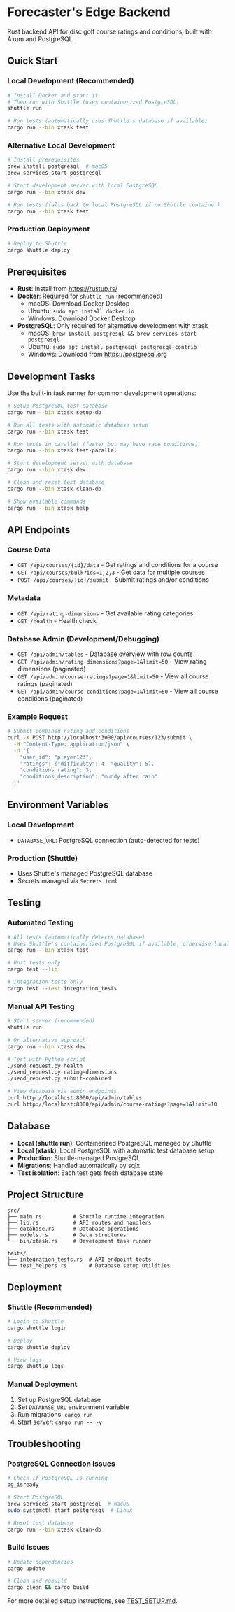 # Forecaster's Edge Backend

Rust backend API for disc golf course ratings and conditions, built with Axum and PostgreSQL.

## Quick Start

### Local Development (Recommended)

```bash
# Install Docker and start it
# Then run with Shuttle (uses containerized PostgreSQL)
shuttle run

# Run tests (automatically uses Shuttle's database if available)
cargo run --bin xtask test
```

### Alternative Local Development

```bash
# Install prerequisites
brew install postgresql  # macOS
brew services start postgresql

# Start development server with local PostgreSQL
cargo run --bin xtask dev

# Run tests (falls back to local PostgreSQL if no Shuttle container)
cargo run --bin xtask test
```

### Production Deployment

```bash
# Deploy to Shuttle
cargo shuttle deploy
```

## Prerequisites

- **Rust**: Install from https://rustup.rs/
- **Docker**: Required for `shuttle run` (recommended)
  - macOS: Download Docker Desktop
  - Ubuntu: `sudo apt install docker.io`
  - Windows: Download Docker Desktop
- **PostgreSQL**: Only required for alternative development with xtask
  - macOS: `brew install postgresql && brew services start postgresql`
  - Ubuntu: `sudo apt install postgresql postgresql-contrib`
  - Windows: Download from https://postgresql.org

## Development Tasks

Use the built-in task runner for common development operations:

```bash
# Setup PostgreSQL test database
cargo run --bin xtask setup-db

# Run all tests with automatic database setup
cargo run --bin xtask test

# Run tests in parallel (faster but may have race conditions)
cargo run --bin xtask test-parallel

# Start development server with database
cargo run --bin xtask dev

# Clean and reset test database
cargo run --bin xtask clean-db

# Show available commands
cargo run --bin xtask help
```

## API Endpoints

### Course Data
- `GET /api/courses/{id}/data` - Get ratings and conditions for a course
- `GET /api/courses/bulk?ids=1,2,3` - Get data for multiple courses
- `POST /api/courses/{id}/submit` - Submit ratings and/or conditions

### Metadata
- `GET /api/rating-dimensions` - Get available rating categories
- `GET /health` - Health check

### Database Admin (Development/Debugging)
- `GET /api/admin/tables` - Database overview with row counts
- `GET /api/admin/rating-dimensions?page=1&limit=50` - View rating dimensions (paginated)
- `GET /api/admin/course-ratings?page=1&limit=50` - View all course ratings (paginated)
- `GET /api/admin/course-conditions?page=1&limit=50` - View all course conditions (paginated)

### Example Request

```bash
# Submit combined rating and conditions
curl -X POST http://localhost:3000/api/courses/123/submit \
  -H "Content-Type: application/json" \
  -d '{
    "user_id": "player123",
    "ratings": {"difficulty": 4, "quality": 5},
    "conditions_rating": 3,
    "conditions_description": "muddy after rain"
  }'
```

## Environment Variables

### Local Development
- `DATABASE_URL`: PostgreSQL connection (auto-detected for tests)

### Production (Shuttle)
- Uses Shuttle's managed PostgreSQL database
- Secrets managed via `Secrets.toml`

## Testing

### Automated Testing
```bash
# All tests (automatically detects database)
# Uses Shuttle's containerized PostgreSQL if available, otherwise local PostgreSQL
cargo run --bin xtask test

# Unit tests only
cargo test --lib

# Integration tests only  
cargo test --test integration_tests
```

### Manual API Testing
```bash
# Start server (recommended)
shuttle run

# Or alternative approach
cargo run --bin xtask dev

# Test with Python script
./send_request.py health
./send_request.py rating-dimensions
./send_request.py submit-combined

# View database via admin endpoints
curl http://localhost:8000/api/admin/tables
curl http://localhost:8000/api/admin/course-ratings?page=1&limit=10
```

## Database

- **Local (shuttle run)**: Containerized PostgreSQL managed by Shuttle
- **Local (xtask)**: Local PostgreSQL with automatic test database setup
- **Production**: Shuttle-managed PostgreSQL
- **Migrations**: Handled automatically by sqlx
- **Test isolation**: Each test gets fresh database state

## Project Structure

```
src/
├── main.rs          # Shuttle runtime integration
├── lib.rs           # API routes and handlers  
├── database.rs      # Database operations
├── models.rs        # Data structures
└── bin/xtask.rs     # Development task runner

tests/
├── integration_tests.rs  # API endpoint tests
└── test_helpers.rs       # Database setup utilities
```

## Deployment

### Shuttle (Recommended)
```bash
# Login to Shuttle
cargo shuttle login

# Deploy
cargo shuttle deploy

# View logs
cargo shuttle logs
```

### Manual Deployment
1. Set up PostgreSQL database
2. Set `DATABASE_URL` environment variable
3. Run migrations: `cargo run`
4. Start server: `cargo run -- -v`

## Troubleshooting

### PostgreSQL Connection Issues
```bash
# Check if PostgreSQL is running
pg_isready

# Start PostgreSQL  
brew services start postgresql  # macOS
sudo systemctl start postgresql  # Linux

# Reset test database
cargo run --bin xtask clean-db
```

### Build Issues
```bash
# Update dependencies
cargo update

# Clean and rebuild
cargo clean && cargo build
```

For more detailed setup instructions, see [TEST_SETUP.md](TEST_SETUP.md).
